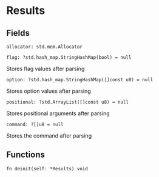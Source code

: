# Results

## Fields

```zig
allocator: std.mem.Allocator
```

```zig
flag: ?std.hash_map.StringHashMap(bool) = null
```

Stores flag values after parsing

```zig
option: ?std.hash_map.StringHashMap([]const u8) = null
```

Stores option values after parsing

```zig
positional: ?std.ArrayList([]const u8) = null
```

Stores positional arguments after parsing

```zig
command: ?[]u8 = null
```

Stores the command after parsing


## Functions

```zig
fn deinit(self: *Results) void
```